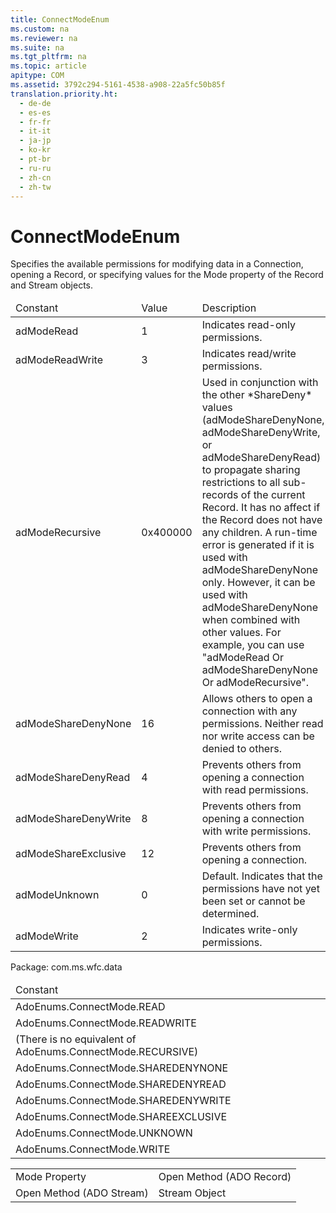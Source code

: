 ```yaml
---
title: ConnectModeEnum
ms.custom: na
ms.reviewer: na
ms.suite: na
ms.tgt_pltfrm: na
ms.topic: article
apitype: COM
ms.assetid: 3792c294-5161-4538-a908-22a5fc50b85f
translation.priority.ht: 
  - de-de
  - es-es
  - fr-fr
  - it-it
  - ja-jp
  - ko-kr
  - pt-br
  - ru-ru
  - zh-cn
  - zh-tw
---
```

# ConnectModeEnum
<?xml version="1.0" encoding="utf-8"?>
<developerReferenceWithoutSyntaxDocument xmlns="http://ddue.schemas.microsoft.com/authoring/2003/5" xmlns:xlink="http://www.w3.org/1999/xlink" xmlns:xsi="http://www.w3.org/2001/XMLSchema-instance" xsi:schemaLocation="http://ddue.schemas.microsoft.com/authoring/2003/5 http://dduestorage.blob.core.windows.net/ddueschema/developer.xsd">
  <introduction>
    <para>Specifies the available permissions for modifying data in a <legacyLink xlink:href="ef6b1824-5b12-43db-89d7-8f3d13896d4d">Connection</legacyLink>, opening a <legacyLink xlink:href="db83ed2c-a8e3-460c-8682-64667e4d5d01">Record</legacyLink>, or specifying values for the <legacyLink xlink:href="808661eb-0d7c-4e6d-8e40-9dc3bef3d77a">Mode</legacyLink> property of the <legacyBold>Record</legacyBold> and <legacyLink xlink:href="0514531f-009d-4519-abc3-d727014a39f1">Stream</legacyLink> objects.</para>
    <table xmlns:caps="http://schemas.microsoft.com/build/caps/2013/11">
      <thead>
        <tr>
          <TD>
            <para>Constant</para>
          </TD>
          <TD>
            <para>Value</para>
          </TD>
          <TD>
            <para>Description</para>
          </TD>
        </tr>
      </thead>
      <tbody>
        <tr>
          <TD>
            <para>
              <legacyBold>adModeRead</legacyBold>
            </para>
          </TD>
          <TD>
            <para>1</para>
          </TD>
          <TD>
            <para>Indicates read-only permissions.</para>
          </TD>
        </tr>
        <tr>
          <TD>
            <para>
              <legacyBold>adModeReadWrite</legacyBold>
            </para>
          </TD>
          <TD>
            <para>3</para>
          </TD>
          <TD>
            <para>Indicates read/write permissions.</para>
          </TD>
        </tr>
        <tr>
          <TD>
            <para>
              <legacyBold>adModeRecursive</legacyBold>
            </para>
          </TD>
          <TD>
            <para>0x400000</para>
          </TD>
          <TD>
            <para>Used in conjunction with the other <legacyItalic>*ShareDeny*</legacyItalic> values (<legacyBold>adModeShareDenyNone</legacyBold>, <legacyBold>adModeShareDenyWrite</legacyBold>, or <legacyBold>adModeShareDenyRead</legacyBold>) to propagate sharing restrictions to all sub-records of the current <legacyBold>Record</legacyBold>. It has no affect if the <legacyBold>Record</legacyBold> does not have any children. A run-time error is generated if it is used with <legacyBold>adModeShareDenyNone</legacyBold> only. However, it can be used with <legacyBold>adModeShareDenyNone</legacyBold> when combined with other values. For example, you can use "<legacyBold>adModeRead</legacyBold> Or <legacyBold>adModeShareDenyNone</legacyBold> Or <legacyBold>adModeRecursive</legacyBold>".</para>
          </TD>
        </tr>
        <tr>
          <TD>
            <para>
              <legacyBold>adModeShareDenyNone</legacyBold>
            </para>
          </TD>
          <TD>
            <para>16</para>
          </TD>
          <TD>
            <para>Allows others to open a connection with any permissions. Neither read nor write access can be denied to others.</para>
          </TD>
        </tr>
        <tr>
          <TD>
            <para>
              <legacyBold>adModeShareDenyRead</legacyBold>
            </para>
          </TD>
          <TD>
            <para>4</para>
          </TD>
          <TD>
            <para>Prevents others from opening a connection with read permissions.</para>
          </TD>
        </tr>
        <tr>
          <TD>
            <para>
              <legacyBold>adModeShareDenyWrite</legacyBold>
            </para>
          </TD>
          <TD>
            <para>8</para>
          </TD>
          <TD>
            <para>Prevents others from opening a connection with write permissions.</para>
          </TD>
        </tr>
        <tr>
          <TD>
            <para>
              <legacyBold>adModeShareExclusive</legacyBold>
            </para>
          </TD>
          <TD>
            <para>12</para>
          </TD>
          <TD>
            <para>Prevents others from opening a connection.</para>
          </TD>
        </tr>
        <tr>
          <TD>
            <para>
              <legacyBold>adModeUnknown</legacyBold>
            </para>
          </TD>
          <TD>
            <para>0</para>
          </TD>
          <TD>
            <para>Default. Indicates that the permissions have not yet been set or cannot be determined.</para>
          </TD>
        </tr>
        <tr>
          <TD>
            <para>
              <legacyBold>adModeWrite</legacyBold>
            </para>
          </TD>
          <TD>
            <para>2</para>
          </TD>
          <TD>
            <para>Indicates write-only permissions.</para>
          </TD>
        </tr>
      </tbody>
    </table>
  </introduction>
  <section>
    <title>ADO/WFC Equivalent</title>
    <content>
      <para>Package: <legacyBold>com.ms.wfc.data</legacyBold></para>
      <table xmlns:caps="http://schemas.microsoft.com/build/caps/2013/11">
        <thead>
          <tr>
            <TD>
              <para>Constant</para>
            </TD>
          </tr>
        </thead>
        <tbody>
          <tr>
            <TD>
              <para>AdoEnums.ConnectMode.READ</para>
            </TD>
          </tr>
          <tr>
            <TD>
              <para>AdoEnums.ConnectMode.READWRITE</para>
            </TD>
          </tr>
          <tr>
            <TD>
              <para>(There is no equivalent of AdoEnums.ConnectMode.RECURSIVE)</para>
            </TD>
          </tr>
          <tr>
            <TD>
              <para>AdoEnums.ConnectMode.SHAREDENYNONE</para>
            </TD>
          </tr>
          <tr>
            <TD>
              <para>AdoEnums.ConnectMode.SHAREDENYREAD</para>
            </TD>
          </tr>
          <tr>
            <TD>
              <para>AdoEnums.ConnectMode.SHAREDENYWRITE</para>
            </TD>
          </tr>
          <tr>
            <TD>
              <para>AdoEnums.ConnectMode.SHAREEXCLUSIVE</para>
            </TD>
          </tr>
          <tr>
            <TD>
              <para>AdoEnums.ConnectMode.UNKNOWN</para>
            </TD>
          </tr>
          <tr>
            <TD>
              <para>AdoEnums.ConnectMode.WRITE</para>
            </TD>
          </tr>
        </tbody>
      </table>
    </content>
  </section>
  <section>
    <title>Applies To</title>
    <content>
      <table xmlns:caps="http://schemas.microsoft.com/build/caps/2013/11">
        <tbody>
          <tr>
            <TD>
              <para>
                <link xlink:href="808661eb-0d7c-4e6d-8e40-9dc3bef3d77a">Mode Property</link>
              </para>
            </TD>
            <TD>
              <para>
                <link xlink:href="ab79a623-88a9-40b6-a017-a658bf19b778">Open Method (ADO Record)</link>
              </para>
            </TD>
          </tr>
          <tr>
            <TD>
              <para>
                <link xlink:href="d26f48fb-904e-4932-a245-3b4332ca1600">Open Method (ADO Stream)</link>
              </para>
            </TD>
            <TD>
              <para>
                <link xlink:href="0514531f-009d-4519-abc3-d727014a39f1">Stream Object</link>
              </para>
            </TD>
          </tr>
        </tbody>
      </table>
    </content>
  </section>
  <relatedTopics />
</developerReferenceWithoutSyntaxDocument>